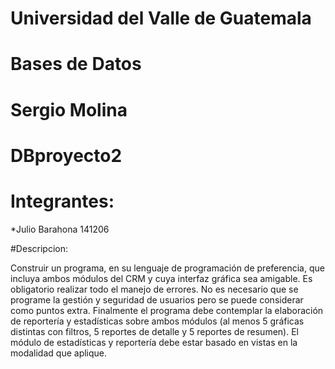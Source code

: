 # Universidad del Valle de Guatemala
# Bases de Datos
# Sergio Molina


# DBproyecto2
# Integrantes:
  *Julio Barahona 141206 

#Descripcion:

Construir un programa, en su lenguaje de programación de preferencia, que incluya ambos módulos del CRM y cuya interfaz gráfica sea
amigable. Es obligatorio realizar todo el manejo de errores. No es necesario que se programe la gestión y seguridad de usuarios pero se
puede considerar como puntos extra. Finalmente el programa debe contemplar la elaboración de reportería y estadísticas sobre ambos
módulos (al menos 5 gráficas distintas con filtros, 5 reportes de detalle y 5 reportes de resumen). El módulo de estadísticas y reportería
debe estar basado en vistas en la modalidad que aplique.
